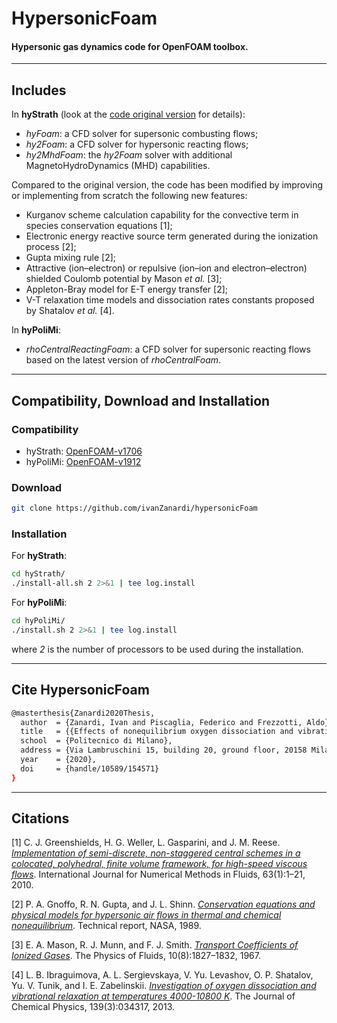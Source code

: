 # HypersonicFoam

#### Hypersonic gas dynamics code for OpenFOAM toolbox.

---
## Includes
In **hyStrath** (look at the [code original version](https://github.com/vincentcasseau/hyStrath) for details):

+ *hyFoam*: a CFD solver for supersonic combusting flows;  
+ *hy2Foam*: a CFD solver for hypersonic reacting flows;  
+ *hy2MhdFoam*: the *hy2Foam* solver with additional MagnetoHydroDynamics (MHD) capabilities.  

Compared to the original version, the code has been modified by improving or implementing from scratch the following new features:

+ Kurganov scheme calculation capability for the convective term in species conservation equations [1];  
+ Electronic energy reactive source term generated during the ionization process [2];  
+ Gupta mixing rule [2];  
+ Attractive (ion–electron) or repulsive (ion–ion and electron–electron) shielded Coulomb potential by Mason *et al.* [3];  
+ Appleton-Bray model for E-T energy transfer [2];  
+ V-T relaxation time models and dissociation rates constants proposed by Shatalov *et al.* [4].  

In **hyPoliMi**:

+ *rhoCentralReactingFoam*: a CFD solver for supersonic reacting flows based on the latest version of *rhoCentralFoam*.

---  
## Compatibility, Download and Installation

### Compatibility
+ hyStrath: [OpenFOAM-v1706](https://sourceforge.net/projects/openfoam/files/v1706)
+ hyPoliMi: [OpenFOAM-v1912](https://sourceforge.net/projects/openfoam/files/v1912)

### Download
```sh
git clone https://github.com/ivanZanardi/hypersonicFoam
```

### Installation
For **hyStrath**:
```sh
cd hyStrath/  
./install-all.sh 2 2>&1 | tee log.install
```

For **hyPoliMi**:
```sh
cd hyPoliMi/  
./install.sh 2 2>&1 | tee log.install
```

where _2_ is the number of processors to be used during the installation.

---  

## Cite HypersonicFoam

```sh
@masterthesis{Zanardi2020Thesis,
  author  = {Zanardi, Ivan and Piscaglia, Federico and Frezzotti, Aldo},
  title   = {{Effects of nonequilibrium oxygen dissociation and vibrational relaxation in hypersonic flows}},
  school  = {Politecnico di Milano},
  address = {Via Lambruschini 15, building 20, ground floor, 20158 Milano, Italy},
  year    = {2020},
  doi     = {handle/10589/154571}
}
```

---  

## Citations

[1]  C. J. Greenshields, H. G. Weller, L. Gasparini, and J. M. Reese. [*Implementation of semi-discrete, non-staggered central schemes in a colocated, polyhedral, finite volume framework, for high-speed viscous flows*](https://onlinelibrary.wiley.com/doi/abs/10.1002/fld.2069). International Journal for Numerical Methods in Fluids, 63(1):1–21, 2010.

[2]  P. A. Gnoffo, R. N. Gupta, and J. L. Shinn. [*Conservation equations and physical models for hypersonic air flows in thermal and chemical nonequilibrium*](https://ntrs.nasa.gov/search.jsp?R=19890006744). Technical report, NASA, 1989.

[3]  E. A. Mason, R. J. Munn, and F. J. Smith. [*Transport Coefficients of Ionized Gases*](https://aip.scitation.org/doi/abs/10.1063/1.1762365). The Physics of Fluids, 10(8):1827–1832, 1967.

[4]  L. B. Ibraguimova, A. L. Sergievskaya, V. Yu. Levashov, O. P. Shatalov, Yu. V. Tunik, and I. E. Zabelinskii. [*Investigation of oxygen dissociation and vibrational relaxation at temperatures 4000-10800 K*](https://doi.org/10.1063/1.4813070). The Journal of Chemical Physics, 139(3):034317, 2013.
